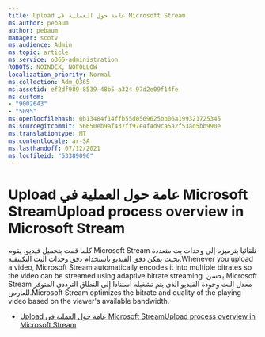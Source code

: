 ```yaml
---
title: Upload عامة حول العملية في Microsoft Stream
ms.author: pebaum
author: pebaum
manager: scotv
ms.audience: Admin
ms.topic: article
ms.service: o365-administration
ROBOTS: NOINDEX, NOFOLLOW
localization_priority: Normal
ms.collection: Adm_O365
ms.assetid: ef2df989-8539-48b5-a324-97d2e09f14fe
ms.custom:
- "9002643"
- "5095"
ms.openlocfilehash: 0b13484f14ffb55d0569625bb06a199321725345
ms.sourcegitcommit: 56650eb9af437ff97e4f4d9ca5a2f53ad5bb990e
ms.translationtype: MT
ms.contentlocale: ar-SA
ms.lasthandoff: 07/12/2021
ms.locfileid: "53389096"
---
```

# <a name="upload-process-overview-in-microsoft-stream"></a><span data-ttu-id="045c1-102">Upload عامة حول العملية في Microsoft Stream</span><span class="sxs-lookup"><span data-stu-id="045c1-102">Upload process overview in Microsoft Stream</span></span>

<span data-ttu-id="045c1-103">كلما قمت بتحميل فيديو، يقوم Microsoft Stream تلقائيا بترميزه إلى وحدات بت متعددة بحيث يمكن دفق الفيديو باستخدام دفق وحدات البت التكييفية.</span><span class="sxs-lookup"><span data-stu-id="045c1-103">Whenever you upload a video, Microsoft Stream automatically encodes it into multiple bitrates so the video can be streamed using adaptive bitrate streaming.</span></span> <span data-ttu-id="045c1-104">يحسن Microsoft Stream معدل البت وجودة الفيديو الذي يتم تشغيله استنادا إلى النطاق الترددي المتوفر للعارض.</span><span class="sxs-lookup"><span data-stu-id="045c1-104">Microsoft Stream optimizes the bitrate and quality of the playing video based on the viewer's available bandwidth.</span></span>

- [<span data-ttu-id="045c1-105">Upload عامة حول العملية في Microsoft Stream</span><span class="sxs-lookup"><span data-stu-id="045c1-105">Upload process overview in Microsoft Stream</span></span>](/stream/upload-process-overview)

